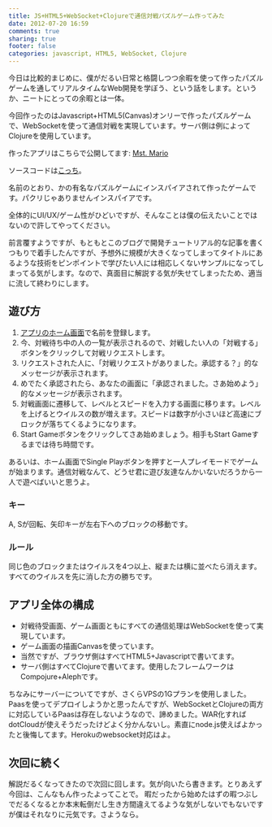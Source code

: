 ```yaml
---
title: JS+HTML5+WebSocket+Clojureで通信対戦パズルゲーム作ってみた
date: 2012-07-20 16:59
comments: true
sharing: true
footer: false
categories: javascript, HTML5, WebSocket, Clojure
---
```


今日は比較的まじめに、僕がだるい日常と格闘しつつ余暇を使って作ったパズルゲームを通してリアルタイムなWeb開発を学ぼう、という話をします。というか、ニートにとっての余暇とは一体。

今回作ったのはJavascript+HTML5(Canvas)オンリーで作ったパズルゲームで、WebSocketを使って通信対戦を実現しています。サーバ側は例によってClojureを使用しています。

作ったアプリはこちらで公開してます: [Mst. Mario][1]

ソースコードは[こっち][2]。

名前のとおり、かの有名なパズルゲームにインスパイアされて作ったゲームです。パクリじゃありませんインスパイアです。

全体的にUI/UX/ゲーム性がひどいですが、そんなことは僕の伝えたいことではないので許してやってください。

前言覆すようですが、もともとこのブログで開発チュートリアル的な記事を書くつもりで着手したんですが、予想外に規模が大きくなってしまってタイトルにあるような技術をピンポイントで学びたい人には相応しくないサンプルになってしまってる気がします。なので、真面目に解説する気が失せてしまったため、適当に流して終わりにします。

## 遊び方

1. [アプリのホーム画面][1]で名前を登録します。
2. 今、対戦待ち中の人の一覧が表示されるので、対戦したい人の「対戦する」ボタンをクリックして対戦リクエストします。
3. リクエストされた人に、「対戦リクエストがありました。承認する？」的なメッセージが表示されます。
4. めでたく承認されたら、あなたの画面に「承認されました。さあ始めよう」的なメッセージが表示されます。
5. 対戦画面に遷移して、レベルとスピードを入力する画面に移ります。レベルを上げるとウイルスの数が増えます。スピードは数字が小さいほど高速にブロックが落ちてくるようになります。
6. Start Gameボタンをクリックしてさあ始めましょう。相手もStart Gameするまでは待ち時間です。

あるいは、ホーム画面でSingle Playボタンを押すと一人プレイモードでゲームが始まります。通信対戦なんて、どうせ君に遊び友達なんかいないだろうから一人で遊べばいいと思うよ。

### キー

A, Sが回転、矢印キーが左右下へのブロックの移動です。

### ルール

同じ色のブロックまたはウイルスを4つ以上、縦または横に並べたら消えます。すべてのウイルスを先に消した方の勝ちです。

## アプリ全体の構成

* 対戦待受画面、ゲーム画面ともにすべての通信処理はWebSocketを使って実現しています。
* ゲーム画面の描画Canvasを使っています。
* 当然ですが、ブラウザ側はすべてHTML5+Javascriptで書いてます。
* サーバ側はすべてClojureで書いてます。使用したフレームワークはCompojure+Alephです。

ちなみにサーバーについてですが、さくらVPSの1Gプランを使用しました。Paasを使ってデプロイしようかと思ったんですが、WebSocketとClojureの両方に対応しているPaasは存在しないようなので、諦めました。WAR化すればdotCloudが使えそうだったけどよく分かんないし。素直にnode.js使えばよかったと後悔してます。Herokuのwebsocket対応はよ。

## 次回に続く

解説だるくなってきたので次回に回します。気が向いたら書きます。とりあえず今回は、こんなもん作ったよってことで。
暇だったから始めたはずの暇つぶしでだるくなるとか本末転倒だし生き方間違えてるような気がしないでもないですが僕はそれなりに元気です。さようなら。

[1]: http://k2nr.com:8080/
[2]: http://github.com/k2nr/mstmario/
